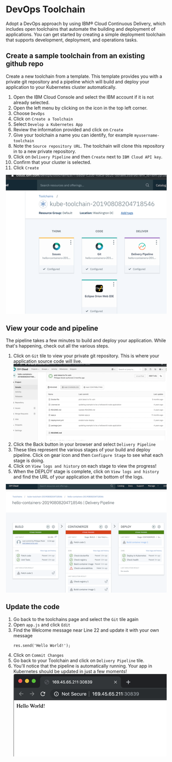 # DevOps Toolchain
Adopt a DevOps approach by using IBM® Cloud Continuous Delivery, which includes open toolchains that automate the building and deployment of applications. You can get started by creating a simple deployment toolchain that supports development, deployment, and operations tasks.

## Create a sample toolchain from an existing github repo
Create a new toolchain from a template. This template provides you with a private git repository and a pipeline which will build and deploy your application to your Kubernetes cluster automatically. 

1. Open the IBM Cloud Console and select the IBM account if it is not already selected.
2. Open the left menu by clicking on the icon in the top left corner.
3. Choose `DevOps`
4. Click on `Create a Toolchain`
5. Select `Develop a Kubernetes App`
6. Review the information provided and click on `Create`
7. Give your toolchain a name you can identify, for example `myusername-toolchain`
8. Note the `Source repository URL`. The toolchain will clone this repository in to a new private repository. 
9. Click on `Delivery Pipeline` and then `Create` next to `IBM Cloud API key`.
10. Confirm that your cluster is selected.
11. Click `Create`

![](../README_images/toolchain-home.png)
## View your code and pipeline
The pipeline takes a few minutes to build and deploy your application. While that's happening, check out all the various steps.

1. Click on `Git` tile to view your private git repository. This is where your application source code will live.
   ![](../README_images/toolchain-git.png)
2. Click the Back button in your browser and select `Delivery Pipeline`
3. These tiles represent the various stages of your build and deploy pipeline. Click on gear icon and then `Configure Stage` to see what each stage is doing.
4. Click on `View logs and history` on each stage to view the progress!
5. When the DEPLOY stage is complete, click on `View logs and history` and find the URL of your application at the bottom of the logs. 

![](../README_images/toolchain-pipeline.png)

## Update the code
1. Go back to the toolchains page and select the `Git` tile again
2. Open `app.js` and click `Edit`
3. Find the Welcome message near Line 22 and update it with your own message
   ```
   res.send('Hello World!');
   ```
4. Click on `Commit Changes` 
5. Go back to your Toolchain and click on `Delivery Pipeline` tile.
6. You'll notice that the pipeline is automatically running. Your app in Kubernetes should be updated in just a few moments!
   ![](../README_images/toolchain-helloworld.png)